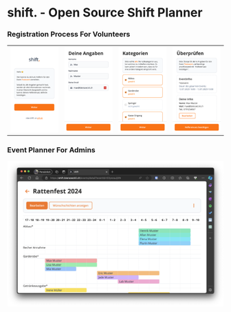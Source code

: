 # shift. - Open Source Shift Planner

### Registration Process For Volunteers

<table style="width: 100%">
<tr>
<td><img src="./assets/registration_1.png"></td>
<td><img src="./assets/registration_2.png"></td>
<td><img src="./assets/registration_3.png"></td>
<td><img src="./assets/registration_4.png"></td>
</tr>
</table>

### Event Planner For Admins
<img src="./assets/event_planner.png">